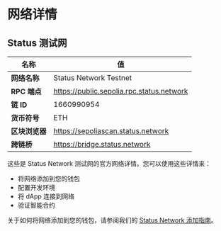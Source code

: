 # 网络详情

## Status 测试网

| 名称                | 值                                       |
|---------------------|------------------------------------------|
| **网络名称**        | Status Network Testnet                    |
| **RPC 端点**        | https://public.sepolia.rpc.status.network |
| **链 ID**           | 1660990954                               |
| **货币符号**        | ETH                                       |
| **区块浏览器**      | https://sepoliascan.status.network       |
| **跨链桥**          | https://bridge.status.network            |

这些是 Status Network 测试网的官方网络详情。您可以使用这些详情来：
- 将网络添加到您的钱包
- 配置开发环境
- 将 dApp 连接到网络
- 验证智能合约

关于如何将网络添加到您的钱包，请参阅我们的 [Status Network 添加指南](./add-status-network.md)。
